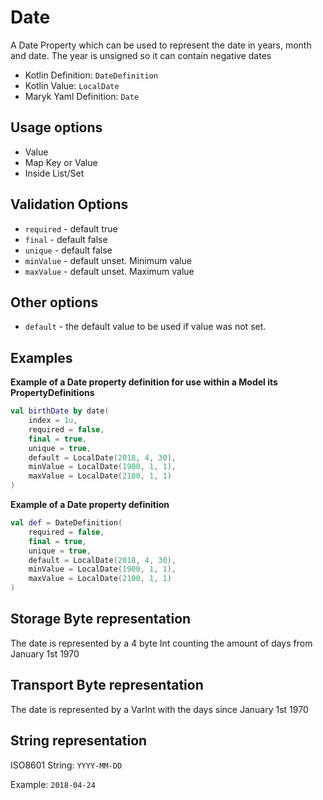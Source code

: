 # Date
A Date Property which can be used to represent the date in years, month and date. The 
year is unsigned so it can contain negative dates

- Kotlin Definition: `DateDefinition`
- Kotlin Value: `LocalDate`
- Maryk Yaml Definition: `Date`

## Usage options
- Value
- Map Key or Value
- Inside List/Set

## Validation Options
- `required` - default true
- `final` - default false
- `unique` - default false
- `minValue` - default unset. Minimum value
- `maxValue` - default unset. Maximum value

## Other options
- `default` - the default value to be used if value was not set.

## Examples

**Example of a Date property definition for use within a Model its PropertyDefinitions**
```kotlin
val birthDate by date(
    index = 1u,
    required = false,
    final = true,
    unique = true,
    default = LocalDate(2018, 4, 30),
    minValue = LocalDate(1900, 1, 1),
    maxValue = LocalDate(2100, 1, 1)
)
```

**Example of a Date property definition**
```kotlin
val def = DateDefinition(
    required = false,
    final = true,
    unique = true,
    default = LocalDate(2018, 4, 30),
    minValue = LocalDate(1900, 1, 1),
    maxValue = LocalDate(2100, 1, 1)
)
```

## Storage Byte representation
The date is represented by a 4 byte Int counting the amount of days from January 1st 1970

## Transport Byte representation
The date is represented by a VarInt with the days since January 1st 1970

## String representation
ISO8601 String: `YYYY-MM-DD`

Example: `2018-04-24`
